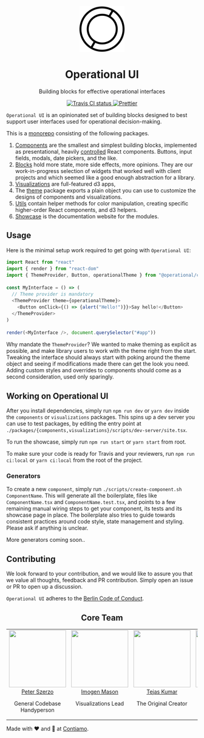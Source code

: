 <div align="center">
  <img width="120" height="120" src="/packages/showcase/public/favicons/__original.png" alt="Operational UI Logo">
  <h1>Operational UI</h1>
  <p>Building blocks for effective operational interfaces</p>
  <a href="https://travis-ci.org/Contiamo/operational-ui" target="_blank">
    <img src="https://img.shields.io/travis/Contiamo/operational-ui.svg" alt="Travis CI status">
  </a>
  <a href="https://github.com/prettier/prettier" target="_blank">
    <img src="https://img.shields.io/badge/code_style-prettier-ff69b4.svg?style=flat-square" alt="Prettier">
  </a>
</div>

`Operational UI` is an opinionated set of building blocks designed to best support user interfaces used for operational decision-making.

This is a [monorepo](https://danluu.com/monorepo/) consisting of the following packages.
1. [Components](https://github.com/Contiamo/operational-ui/tree/master/packages/components) are the smallest and simplest building blocks, implemented as presentational, heavily [controlled](https://reactjs.org/docs/forms.html#controlled-components) React components. Buttons, input fields, modals, date pickers, and the like.
1. [Blocks](https://github.com/Contiamo/operational-ui/tree/master/packages/blocks) hold more state, more side effects, more opinions. They are our work-in-progress selection of widgets that worked well with client projects and which seemed like a good enough abstraction for a library.
1. [Visualizations](https://github.com/Contiamo/operational-ui/tree/master/packages/visualizations) are full-featured d3 apps, 
1. The [theme](https://github.com/Contiamo/operational-ui/tree/master/packages/theme) package exports a plain object you can use to customize the designs of components and visualizations.
1. [Utils](https://github.com/Contiamo/operational-ui/tree/master/packages/utils) contain helper methods for color manipulation, creating specific higher-order React components, and d3 helpers.
1. [Showcase](https://github.com/Contiamo/operational-ui/tree/master/packages/showcase) is the documentation website for the modules.

## Usage

Here is the minimal setup work required to get going with `Operational UI`:

```javascript
import React from "react"
import { render } from "react-dom"
import { ThemeProvider, Button, operationalTheme } from "@operational/components"

const MyInterface = () => (
  // Theme provider is mandatory
  <ThemeProvider theme={operationalTheme}>
    <Button onClick={() => {alert("Hello!")}}>Say hello!</Button>
  </ThemeProvider>
)

render(<MyInterface />, document.querySelector("#app"))
```

Why mandate the `ThemeProvider`? We wanted to make theming as explicit as possible, and make library users to work with the theme right from the start. Tweaking the interface should always start with poking around the theme object and seeing if modifications made there can get the look you need. Adding custom styles and overrides to components should come as a second consideration, used only sparingly.

## Working on Operational UI

After you install dependencies, simply run `npm run dev` or `yarn dev` inside the `components` or `visualizations` packages. This spins up a dev server you can use to test packages, by editing the entry point at `./packages/{components,visualizations}/scripts/dev-server/site.tsx`.

To run the showcase, simply run `npm run start` or `yarn start` from root. 

To make sure your code is ready for Travis and your reviewers, run `npm run ci:local` or `yarn ci:local` from the root of the project.

### Generators

To create a new `component`, simply run `./scripts/create-component.sh ComponentName`. This will generate all the boilerplate, files like `ComponentName.tsx` and `ComponentName.test.tsx`, and points to a few remaining manual wiring steps to get your component, its tests and its showcase page in place. The boilerplate also tries to guide towards consistent practices around code style, state management and styling. Please ask if anything is unclear.

More generators coming soon..

## Contributing

We look forward to your contribution, and we would like to assure you that we value all thoughts, feedback and PR contribution. Simply open an issue or PR to open up a discussion.

`Operational UI` adheres to the [Berlin Code of Conduct](http://berlincodeofconduct.org).

<h2 align="center">Core Team</h2>

<table>
  <tbody>
    <tr>
      <td align="center" valign="top">
        <img width="150" height="150" src="https://github.com/peterszerzo.png?s=150">
        <br>
        <a href="https://github.com/peterszerzo">Peter Szerzo</a>
        <p>General Codebase Handyperson</p>
      </td>
      <td align="center" width="20%" valign="top">
        <img width="150" height="150" src="https://github.com/ImogenF.png?s=150">
        <br>
        <a href="https://github.com/ImogenF">Imogen Mason</a>
        <p>Visualizations Lead</p>
      </td>
      <td align="center" valign="top">
        <img width="150" height="150" src="https://github.com/TejasQ.png?s=150">
        <br>
        <a href="https://github.com/TejasQ">Tejas Kumar</a>
        <p>The Original Creator</p>
      </td>
      <td align="center" valign="top">
        <img width="150" height="150" src="https://github.com/Angarsk8.png?s=150">
        <br>
        <a href="https://github.com/Angarsk8">Andrés García</a>
        <p>Contributor</p>
      </td>
     </tr>
  </tbody>
</table>

Made with ❤️ and 🌵 at [Contiamo](https://contiamo.com).
